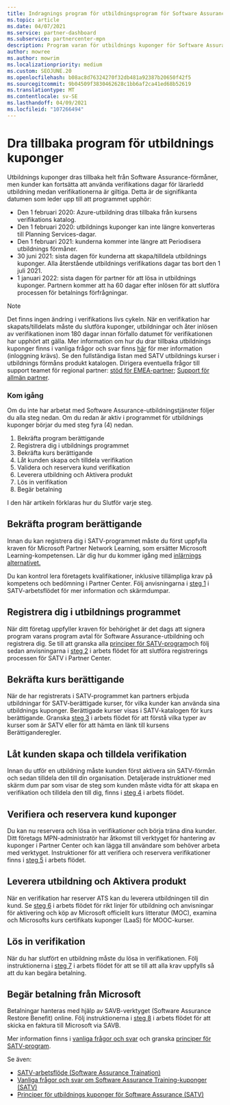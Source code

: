 ```yaml
---
title: Indragnings program för utbildningsprogram för Software Assurance-utbildning
ms.topic: article
ms.date: 04/07/2021
ms.service: partner-dashboard
ms.subservice: partnercenter-mpn
description: Program varan för utbildnings kuponger för Software Assurance dras tillbaka.
author: mowree
ms.author: mowrim
ms.localizationpriority: medium
ms.custom: SEOJUNE.20
ms.openlocfilehash: b08ac8d76324270f32db481a92387b20650f42f5
ms.sourcegitcommit: 9b04509f3830462628c1bb6af2ca41ed68b52619
ms.translationtype: MT
ms.contentlocale: sv-SE
ms.lasthandoff: 04/09/2021
ms.locfileid: "107266494"
---
```

# <a name="training-vouchers-program-retirement"></a>Dra tillbaka program för utbildnings kuponger

Utbildnings kuponger dras tillbaka helt från Software Assurance-förmåner, men kunder kan fortsätta att använda verifikations dagar för lärarledd utbildning medan verifikationerna är giltiga. Detta är de signifikanta datumen som leder upp till att programmet upphör: 

- Den 1 februari 2020: Azure-utbildning dras tillbaka från kursens verifikations katalog.
- Den 1 februari 2020: utbildnings kuponger kan inte längre konverteras till Planning Services-dagar.  
- Den 1 februari 2021: kunderna kommer inte längre att Periodisera utbildnings förmåner. 
- 30 juni 2021: sista dagen för kunderna att skapa/tilldela utbildnings kuponger. Alla återstående utbildnings verifikations dagar tas bort den 1 juli 2021.
- 1 januari 2022: sista dagen för partner för att lösa in utbildnings kuponger. Partnern kommer att ha 60 dagar efter inlösen för att slutföra processen för betalnings förfrågningar.  

>[!NOTE]
>Det finns ingen ändring i verifikations livs cykeln. När en verifikation har skapats/tilldelats måste du slutföra kuponger, utbildningar och åter inlösen av verifikationen inom 180 dagar innan förfallo datumet för verifikationen har upphört att gälla.  Mer information om hur du drar tillbaka utbildnings kuponger finns i vanliga frågor och svar finns [här](https://partner.microsoft.com/resources/collection/software-assurance-benefit-changes#/) för mer information (inloggning krävs).  Se den fullständiga listan med SATV utbildnings kurser i utbildnings förmåns produkt katalogen.  Dirigera eventuella frågor till support teamet för regional partner: [stöd för EMEA-partner](mailto:savoucher@msdirectservices.com); [Support för allmän partner](https://partner.microsoft.com/dashboard/support/servicerequests).



### <a name="get-started"></a>Kom igång

Om du inte har arbetat med Software Assurance-utbildningstjänster följer du alla steg nedan. Om du redan är aktiv i programmet för utbildnings kuponger börjar du med steg fyra (4) nedan. 

1. Bekräfta program berättigande
2. Registrera dig i utbildnings programmet
3. Bekräfta kurs berättigande
4. Låt kunden skapa och tilldela verifikation
5. Validera och reservera kund verifikation
6. Leverera utbildning och Aktivera produkt
7. Lös in verifikation
8. Begär betalning

I den här artikeln förklaras hur du Slutför varje steg.

## <a name="confirm-program-eligibility"></a>Bekräfta program berättigande

Innan du kan registrera dig i SATV-programmet måste du först uppfylla kraven för Microsoft Partner Network Learning, som ersätter Microsoft Learning-kompetensen. Lär dig hur du kommer igång med [inlärnings alternativet.](https://partner.microsoft.com/membership/learning-partners)

Du kan kontrol lera företagets kvalifikationer, inklusive tillämpliga krav på kompetens och bedömning i Partner Center. Följ anvisningarna i [steg 1](https://query.prod.cms.rt.microsoft.com/cms/api/am/binary/RE4s3bB) i SATV-arbetsflödet för mer information och skärmdumpar.

## <a name="enroll-in-the-training-program"></a>Registrera dig i utbildnings programmet

När ditt företag uppfyller kraven för behörighet är det dags att signera program varans program avtal för Software Assurance-utbildning och registrera dig. Se till att granska alla [principer för SATV-program](https://query.prod.cms.rt.microsoft.com/cms/api/am/binary/RE3koEP)och följ sedan anvisningarna i [steg 2](https://query.prod.cms.rt.microsoft.com/cms/api/am/binary/RE4s3bB) i arbets flödet för att slutföra registrerings processen för SATV i Partner Center.


## <a name="confirm-course-eligibility"></a>Bekräfta kurs berättigande
När de har registrerats i SATV-programmet kan partners erbjuda utbildningar för SATV-berättigade kurser, för vilka kunder kan använda sina utbildnings kuponger. Berättigade kurser visas i SATV-katalogen för kurs berättigande. Granska [steg 3](https://query.prod.cms.rt.microsoft.com/cms/api/am/binary/RE4s3bB) i arbets flödet för att förstå vilka typer av kurser som är SATV eller för att hämta en länk till kursens Berättiganderegler.

## <a name="have-customer-create-and-assign-voucher"></a>Låt kunden skapa och tilldela verifikation

Innan du utför en utbildning måste kunden först aktivera sin SATV-förmån och sedan tilldela den till din organisation. Detaljerade instruktioner med skärm dum par som visar de steg som kunden måste vidta för att skapa en verifikation och tilldela den till dig, finns i [steg 4](https://query.prod.cms.rt.microsoft.com/cms/api/am/binary/RE4s3bB) i arbets flödet.

## <a name="validate-and-reserve-customer-vouchers"></a>Verifiera och reservera kund kuponger

Du kan nu reservera och lösa in verifikationer och börja träna dina kunder. Ditt företags MPN-administratör har åtkomst till verktyget för hantering av kuponger i Partner Center och kan lägga till användare som behöver arbeta med verktyget. Instruktioner för att verifiera och reservera verifikationer finns i [steg 5](https://query.prod.cms.rt.microsoft.com/cms/api/am/binary/RE4s3bB) i arbets flödet.

## <a name="deliver-training-and-activate-product"></a>Leverera utbildning och Aktivera produkt

När en verifikation har reserver ATS kan du leverera utbildningen till din kund. Se [steg 6](https://query.prod.cms.rt.microsoft.com/cms/api/am/binary/RE4s3bB) i arbets flödet för rikt linjer för utbildning och anvisningar för aktivering och köp av Microsoft officiellt kurs litteratur (MOC), examina och Microsofts kurs certifikats kuponger (LaaS) för MOOC-kurser.

## <a name="redeem-voucher"></a>Lös in verifikation

När du har slutfört en utbildning måste du lösa in verifikationen. Följ instruktionerna i [steg 7](https://query.prod.cms.rt.microsoft.com/cms/api/am/binary/RE4s3bB) i arbets flödet för att se till att alla krav uppfylls så att du kan begära betalning. 


## <a name="request-payment-from-microsoft"></a>Begär betalning från Microsoft

Betalningar hanteras med hjälp av SAVB-verktyget (Software Assurance Restore Benefit) online. Följ instruktionerna i [steg 8](https://query.prod.cms.rt.microsoft.com/cms/api/am/binary/RE4s3bB) i arbets flödet för att skicka en faktura till Microsoft via SAVB. 

Mer information finns i [vanliga frågor och svar](https://query.prod.cms.rt.microsoft.com/cms/api/am/binary/RE3kz5o) och granska [principer för SATV-program](https://query.prod.cms.rt.microsoft.com/cms/api/am/binary/RE3koEP).

Se även:

- [SATV-arbetsflöde (Software Assurance Traination)](https://query.prod.cms.rt.microsoft.com/cms/api/am/binary/RE4s3bB)
- [Vanliga frågor och svar om Software Assurance Training-kuponger (SATV)](https://query.prod.cms.rt.microsoft.com/cms/api/am/binary/RE3kz5o)
- [Principer för utbildnings kuponger för Software Assurance (SATV)](https://query.prod.cms.rt.microsoft.com/cms/api/am/binary/RE3koEP)
